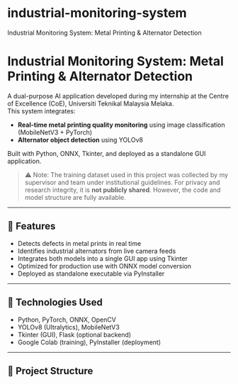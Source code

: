 # industrial-monitoring-system
Industrial Monitoring System: Metal Printing &amp; Alternator Detection

# Industrial Monitoring System: Metal Printing & Alternator Detection

A dual-purpose AI application developed during my internship at the Centre of Excellence (CoE), Universiti Teknikal Malaysia Melaka.  
This system integrates:
- **Real-time metal printing quality monitoring** using image classification (MobileNetV3 + PyTorch)
- **Alternator object detection** using YOLOv8

Built with Python, ONNX, Tkinter, and deployed as a standalone GUI application.

> ⚠️ Note: The training dataset used in this project was collected by my supervisor and team under institutional guidelines. For privacy and research integrity, it is **not publicly shared**. However, the code and model structure are fully available.

---

## 🚀 Features
- Detects defects in metal prints in real time
- Identifies industrial alternators from live camera feeds
- Integrates both models into a single GUI app using Tkinter
- Optimized for production use with ONNX model conversion
- Deployed as standalone executable via PyInstaller

---

## 🔧 Technologies Used
- Python, PyTorch, ONNX, OpenCV
- YOLOv8 (Ultralytics), MobileNetV3
- Tkinter (GUI), Flask (optional backend)
- Google Colab (training), PyInstaller (deployment)

---

## 📂 Project Structure

